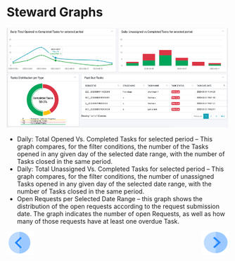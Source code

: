 # Steward Graphs

 ![image](/articles/DPM/images/Figure_43_Steward_Dashboard_Graphs.png)

- Daily: Total Opened Vs. Completed Tasks for selected period – This graph compares, for the filter conditions, the number of the Tasks opened in any given day of the selected date range, with the number of Tasks closed in the same period. 
- Daily: Total Unassigned Vs. Completed Tasks for selected period – This graph compares, for the filter conditions, the number of unassigned Tasks opened in any given day of the selected date range, with the number of Tasks closed in the same period.
- Open Requests per Selected Date Range – this graph shows the distribution of the open requests according to the request submission date. The graph indicates the number of open Requests, as well as how many of those requests have at least one overdue Task.



[![Previous](/articles/DPM/images/Previous.png)](/articles/DPM/05_Steward_User_Interface/04_Steward_User_Interface_Totals.md)[<img align="right" width="60" height="54" src="/articles/DPM/images/Next.png">](/articles/DPM/05_Steward_User_Interface/06_Steward_User_Interface_TasksList.md)
